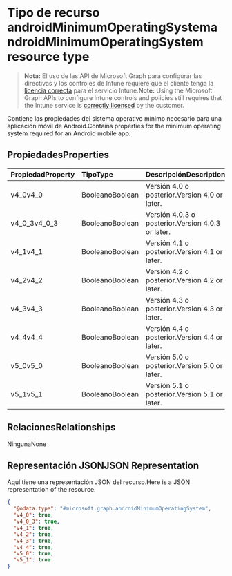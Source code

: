 # <a name="androidminimumoperatingsystem-resource-type"></a><span data-ttu-id="5e7b5-101">Tipo de recurso androidMinimumOperatingSystem</span><span class="sxs-lookup"><span data-stu-id="5e7b5-101">androidMinimumOperatingSystem resource type</span></span>

> <span data-ttu-id="5e7b5-102">**Nota:** El uso de las API de Microsoft Graph para configurar las directivas y los controles de Intune requiere que el cliente tenga la [licencia correcta](https://go.microsoft.com/fwlink/?linkid=839381) para el servicio Intune.</span><span class="sxs-lookup"><span data-stu-id="5e7b5-102">**Note:** Using the Microsoft Graph APIs to configure Intune controls and policies still requires that the Intune service is [correctly licensed](https://go.microsoft.com/fwlink/?linkid=839381) by the customer.</span></span>

<span data-ttu-id="5e7b5-103">Contiene las propiedades del sistema operativo mínimo necesario para una aplicación móvil de Android.</span><span class="sxs-lookup"><span data-stu-id="5e7b5-103">Contains properties for the minimum operating system required for an Android mobile app.</span></span>
## <a name="properties"></a><span data-ttu-id="5e7b5-104">Propiedades</span><span class="sxs-lookup"><span data-stu-id="5e7b5-104">Properties</span></span>
|<span data-ttu-id="5e7b5-105">Propiedad</span><span class="sxs-lookup"><span data-stu-id="5e7b5-105">Property</span></span>|<span data-ttu-id="5e7b5-106">Tipo</span><span class="sxs-lookup"><span data-stu-id="5e7b5-106">Type</span></span>|<span data-ttu-id="5e7b5-107">Descripción</span><span class="sxs-lookup"><span data-stu-id="5e7b5-107">Description</span></span>|
|:---|:---|:---|
|<span data-ttu-id="5e7b5-108">v4_0</span><span class="sxs-lookup"><span data-stu-id="5e7b5-108">v4_0</span></span>|<span data-ttu-id="5e7b5-109">Booleano</span><span class="sxs-lookup"><span data-stu-id="5e7b5-109">Boolean</span></span>|<span data-ttu-id="5e7b5-110">Versión 4.0 o posterior.</span><span class="sxs-lookup"><span data-stu-id="5e7b5-110">Version 4.0 or later.</span></span>|
|<span data-ttu-id="5e7b5-111">v4_0_3</span><span class="sxs-lookup"><span data-stu-id="5e7b5-111">v4_0_3</span></span>|<span data-ttu-id="5e7b5-112">Booleano</span><span class="sxs-lookup"><span data-stu-id="5e7b5-112">Boolean</span></span>|<span data-ttu-id="5e7b5-113">Versión 4.0.3 o posterior.</span><span class="sxs-lookup"><span data-stu-id="5e7b5-113">Version 4.0.3 or later.</span></span>|
|<span data-ttu-id="5e7b5-114">v4_1</span><span class="sxs-lookup"><span data-stu-id="5e7b5-114">v4_1</span></span>|<span data-ttu-id="5e7b5-115">Booleano</span><span class="sxs-lookup"><span data-stu-id="5e7b5-115">Boolean</span></span>|<span data-ttu-id="5e7b5-116">Versión 4.1 o posterior.</span><span class="sxs-lookup"><span data-stu-id="5e7b5-116">Version 4.1 or later.</span></span>|
|<span data-ttu-id="5e7b5-117">v4_2</span><span class="sxs-lookup"><span data-stu-id="5e7b5-117">v4_2</span></span>|<span data-ttu-id="5e7b5-118">Booleano</span><span class="sxs-lookup"><span data-stu-id="5e7b5-118">Boolean</span></span>|<span data-ttu-id="5e7b5-119">Versión 4.2 o posterior.</span><span class="sxs-lookup"><span data-stu-id="5e7b5-119">Version 4.2 or later.</span></span>|
|<span data-ttu-id="5e7b5-120">v4_3</span><span class="sxs-lookup"><span data-stu-id="5e7b5-120">v4_3</span></span>|<span data-ttu-id="5e7b5-121">Booleano</span><span class="sxs-lookup"><span data-stu-id="5e7b5-121">Boolean</span></span>|<span data-ttu-id="5e7b5-122">Versión 4.3 o posterior.</span><span class="sxs-lookup"><span data-stu-id="5e7b5-122">Version 4.3 or later.</span></span>|
|<span data-ttu-id="5e7b5-123">v4_4</span><span class="sxs-lookup"><span data-stu-id="5e7b5-123">v4_4</span></span>|<span data-ttu-id="5e7b5-124">Booleano</span><span class="sxs-lookup"><span data-stu-id="5e7b5-124">Boolean</span></span>|<span data-ttu-id="5e7b5-125">Versión 4.4 o posterior.</span><span class="sxs-lookup"><span data-stu-id="5e7b5-125">Version 4.4 or later.</span></span>|
|<span data-ttu-id="5e7b5-126">v5_0</span><span class="sxs-lookup"><span data-stu-id="5e7b5-126">v5_0</span></span>|<span data-ttu-id="5e7b5-127">Booleano</span><span class="sxs-lookup"><span data-stu-id="5e7b5-127">Boolean</span></span>|<span data-ttu-id="5e7b5-128">Versión 5.0 o posterior.</span><span class="sxs-lookup"><span data-stu-id="5e7b5-128">Version 5.0 or later.</span></span>|
|<span data-ttu-id="5e7b5-129">v5_1</span><span class="sxs-lookup"><span data-stu-id="5e7b5-129">v5_1</span></span>|<span data-ttu-id="5e7b5-130">Booleano</span><span class="sxs-lookup"><span data-stu-id="5e7b5-130">Boolean</span></span>|<span data-ttu-id="5e7b5-131">Versión 5.1 o posterior.</span><span class="sxs-lookup"><span data-stu-id="5e7b5-131">Version 5.1 or later.</span></span>|

## <a name="relationships"></a><span data-ttu-id="5e7b5-132">Relaciones</span><span class="sxs-lookup"><span data-stu-id="5e7b5-132">Relationships</span></span>
<span data-ttu-id="5e7b5-133">Ninguna</span><span class="sxs-lookup"><span data-stu-id="5e7b5-133">None</span></span>
## <a name="json-representation"></a><span data-ttu-id="5e7b5-134">Representación JSON</span><span class="sxs-lookup"><span data-stu-id="5e7b5-134">JSON Representation</span></span>
<span data-ttu-id="5e7b5-135">Aquí tiene una representación JSON del recurso.</span><span class="sxs-lookup"><span data-stu-id="5e7b5-135">Here is a JSON representation of the resource.</span></span>
<!--{
  "blockType": "resource",
  "@odata.type": "microsoft.graph.androidMinimumOperatingSystem"
}-->
``` json
{
  "@odata.type": "#microsoft.graph.androidMinimumOperatingSystem",
  "v4_0": true,
  "v4_0_3": true,
  "v4_1": true,
  "v4_2": true,
  "v4_3": true,
  "v4_4": true,
  "v5_0": true,
  "v5_1": true
}
```








